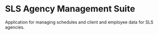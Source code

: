 # SLS Agency Management Suite

Application for managing schedules and client and employee data for SLS agencies.
